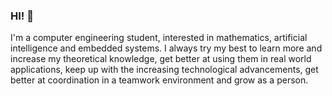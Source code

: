 ### HI! 👋

I'm a computer engineering student, interested in mathematics, artificial intelligence and embedded systems. I always try my best to learn more and increase my theoretical knowledge, get better at using them in real world applications, keep up with the increasing technological advancements, get better at coordination in a teamwork environment and grow as a person.

